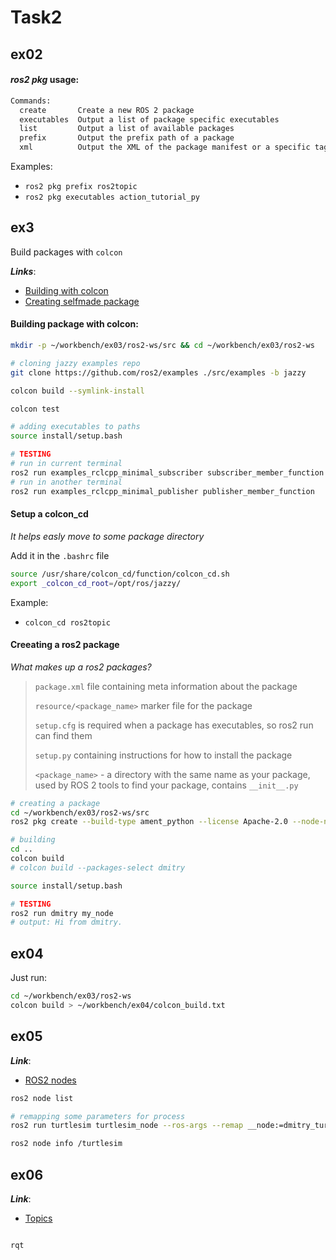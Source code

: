 # Task2

## ex02
#### **_ros2 pkg_** usage:
```bash
Commands:
  create       Create a new ROS 2 package
  executables  Output a list of package specific executables
  list         Output a list of available packages
  prefix       Output the prefix path of a package
  xml          Output the XML of the package manifest or a specific tag
```

Examples:
- `ros2 pkg prefix ros2topic`
- `ros2 pkg executables action_tutorial_py`



## ex3
Build packages with `colcon`

**_Links_**:
- [Building with colcon](https://docs.ros.org/en/humble/Tutorials/Beginner-Client-Libraries/Colcon-Tutorial.html)
- [Creating selfmade package](https://docs.ros.org/en/humble/Tutorials/Beginner-Client-Libraries/Creating-Your-First-ROS2-Package.html)

#### Building package with colcon:
```bash
mkdir -p ~/workbench/ex03/ros2-ws/src && cd ~/workbench/ex03/ros2-ws

# cloning jazzy examples repo
git clone https://github.com/ros2/examples ./src/examples -b jazzy

colcon build --symlink-install

colcon test

# adding executables to paths
source install/setup.bash

# TESTING
# run in current terminal
ros2 run examples_rclcpp_minimal_subscriber subscriber_member_function
# run in another terminal
ros2 run examples_rclcpp_minimal_publisher publisher_member_function
```

#### Setup a colcon_cd
*It helps easly move to some package directory*

Add it in the `.bashrc` file
```bash
source /usr/share/colcon_cd/function/colcon_cd.sh
export _colcon_cd_root=/opt/ros/jazzy/
```
Example:
- `colcon_cd ros2topic`


#### Creeating a ros2 package
*What makes up a ros2 packages?*
> `package.xml` file containing meta information about the package
>
> `resource/<package_name>` marker file for the package
>
> `setup.cfg` is required when a package has executables, so ros2 run can find them
>
> `setup.py` containing instructions for how to install the package
>
> `<package_name>` - a directory with the same name as your package, used by ROS 2 tools to find your package, contains `__init__.py`


```bash
# creating a package
cd ~/workbench/ex03/ros2-ws/src
ros2 pkg create --build-type ament_python --license Apache-2.0 --node-name my-node dmitry

# building
cd ..
colcon build
# colcon build --packages-select dmitry

source install/setup.bash

# TESTING
ros2 run dmitry my_node
# output: Hi from dmitry.
```

## ex04

Just run:
```bash
cd ~/workbench/ex03/ros2-ws
colcon build > ~/workbench/ex04/colcon_build.txt
```


## ex05


**_Link_**:
- [ROS2 nodes](https://docs.ros.org/en/humble/Tutorials/Beginner-CLI-Tools/Understanding-ROS2-Nodes/Understanding-ROS2-Nodes.html)


```bash
ros2 node list

# remapping some parameters for process
ros2 run turtlesim turtlesim_node --ros-args --remap __node:=dmitry_turtle

ros2 node info /turtlesim
```


## ex06


**_Link_**:
- [Topics](https://docs.ros.org/en/humble/Tutorials/Beginner-CLI-Tools/Understanding-ROS2-Topics/Understanding-ROS2-Topics.html)



```bash

rqt

```

